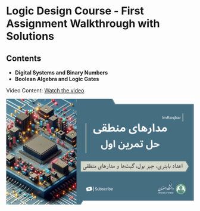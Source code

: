 # Logic Design Course - First Assignment Walkthrough with Solutions

## Contents
* **Digital Systems and Binary Numbers**
* **Boolean Algebra and Logic Gates**


Video Content: [Watch the video](https://youtu.be/p2hh7y8Emts)

<a href="https://youtu.be/p2hh7y8Emts">
    <img src="thumbnail.png" alt="Watch the video" style="max-width: 100%; height: auto; max-height: 400px;" />
</a>